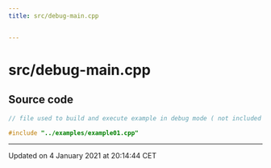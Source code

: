 ```yaml
---
title: src/debug-main.cpp


---
```


# src/debug-main.cpp
























## Source code

```cpp
// file used to build and execute example in debug mode ( not included in library )

#include "../examples/example01.cpp"
```


-------------------------------

Updated on  4 January 2021 at 20:14:44 CET
